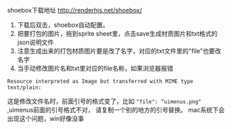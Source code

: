 shoebox下载地址
http://renderhjs.net/shoebox/

1. 下载后双击，shoebox自动配置。
2. 把要打包的图片，拖到sprite sheet里，点击save生成材质图片和txt格式的json说明文件
3. 注意生成出来的打包材质图片要是改了名字，对应的txt文件里的"file"也要改名字
4. 当手动修改图片名和txt里对应的file名称，如果浏览器报错
```
Resource interpreted as Image but transferred with MIME type text/plain:
```

这是修改文件名时，前面引号的格式变了，比如 ```"file": “uimenus.png"```  ,uimenus前面的引号格式不对， 
请复制一个别的地方的引号替换。
mac系统下会出现这个问题，win好像没事
